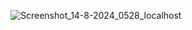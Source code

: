 ![Screenshot_14-8-2024_0528_localhost](https://github.com/user-attachments/assets/4c7ccec9-c7bf-4b93-aa91-73b09eba2426)
